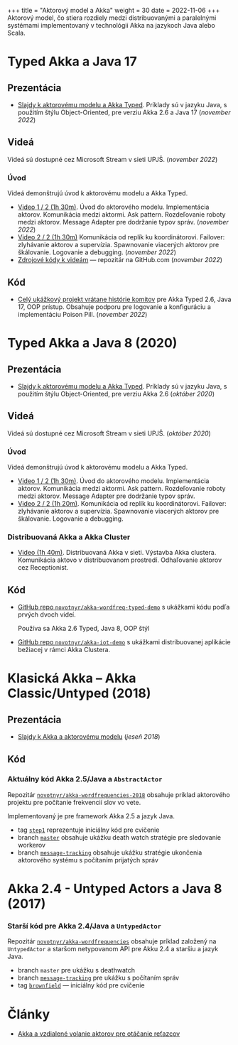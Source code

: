 +++
title = "Aktorový model a Akka"
weight = 30
date = 2022-11-06
+++
Aktorový model, čo stiera rozdiely medzi distribuovanými a paralelnými systémami implementovaný v technológii Akka na jazykoch Java alebo Scala.
<!-- more -->

# Typed Akka a Java 17

## Prezentácia

*	[Slajdy k aktorovému modelu a Akka Typed](kopr-actors-akka-typed-2022.pdf). Príklady sú v jazyku Java, s použitím štýlu Object-Oriented, pre verziu Akka 2.6 a Java 17 (*november 2022*)

## Videá
Videá sú dostupné cez Microsoft Stream v sieti UPJŠ. (*november 2022*)

### Úvod
Videá demonštrujú úvod k aktorovému modelu a Akka Typed.

- [Video 1 / 2 (1h 30m)](https://upjs.sharepoint.com/:v:/s/KOPR2022/EfKM420n6ShEnbyn9nA1cpEBBD9H0xRgm8aGTAyWEr4zxQ?e=nnv6hX
  ). Úvod do aktorového modelu. Implementácia aktorov. Komunikácia medzi aktormi. Ask pattern. Rozdeľovanie roboty medzi aktorov. Message Adapter pre dodržanie typov správ. (*november 2022*)
- [Video 2 / 2 (1h 30m)](https://upjs.sharepoint.com/:v:/s/KOPR2022/EXsszRY3WnlKkL6a-fZrsGoBOpHZHAFF52AfLNxf9FGuWw?e=cMfTe9)
  Komunikácia od replík ku koordinátorovi. Failover: zlyhávanie aktorov a supervízia. Spawnovanie viacerých aktorov pre škálovanie. Logovanie a debugging. (*november 2022*)
- [Zdrojové kódy k videám](https://github.com/novotnyr/akka-wordfreq-typed-2022-pre/tree/master) — repozitár na GitHub.com (*november 2022*)

## Kód

- [Celý ukážkový projekt vrátane histórie komitov](https://github.com/novotnyr/akka-wordfrequencies-2022/commits/master) pre Akka Typed 2.6, Java 17, OOP prístup. Obsahuje podporu pre logovanie a konfiguráciu a implementáciu Poison Pill. (*november 2022*)

# Typed Akka a Java 8 (2020) 

## Prezentácia

*	[Slajdy k aktorovému modelu a Akka Typed](kopr-actors-akka-typed-2020.pdf). Príklady sú v jazyku Java, s použitím štýlu Object-Oriented, pre verziu Akka 2.6 (*október 2020*)

## Videá
Videá sú dostupné cez Microsoft Stream v sieti UPJŠ. (*október 2020*)

### Úvod
Videá demonštrujú úvod k aktorovému modelu a Akka Typed. 

- [Video 1 / 2 (1h 30m)](https://web.microsoftstream.com/video/ed515cc4-209c-4393-8937-38689e19dc81). Úvod do aktorového modelu. Implementácia aktorov. Komunikácia medzi aktormi. Ask pattern. Rozdeľovanie roboty medzi aktorov. Message Adapter pre dodržanie typov správ. 
- [Video 2 / 2 (1h 20m)](https://web.microsoftstream.com/video/1799f42f-942d-42ac-90a8-488bae2a758a). Komunikácia od replík ku koordinátorovi. Failover: zlyhávanie aktorov a supervízia. Spawnovanie viacerých aktorov pre škálovanie. Logovanie a debugging.

### Distribuovaná Akka a Akka Cluster

- [Video (1h 40m)](https://web.microsoftstream.com/video/4f7bf229-3710-4186-82f1-c6db93da5e15). Distribuovaná Akka v sieti. Výstavba Akka clustera. Komunikácia aktovo v distribuovanom prostredí. Odhaľovanie aktorov cez Receptionist.

## Kód

- [GitHub repo `novotnyr/akka-wordfreq-typed-demo`](https://github.com/novotnyr/akka-wordfreq-typed-demo) s ukážkami kódu podľa prvých dvoch videí.

    Používa sa Akka 2.6 Typed, Java 8, OOP štýl 
- [GitHub repo `novotnyr/akka-iot-demo`](https://github.com/novotnyr/akka-iot-demo) s ukážkami distribuovanej aplikácie bežiacej v rámci Akka Clustera.

# Klasická Akka – Akka Classic/Untyped (2018)

## Prezentácia

*	[Slajdy k Akka a aktorovému modelu](kopr-actors-akka-2018.pdf) (*jeseň 2018*)

## Kód

### Aktuálny kód Akka 2.5/Java a `AbstractActor`
Repozitár [`novotnyr/akka-wordfrequencies-2018`](https://github.com/novotnyr/akka-wordfrequencies-2018) obsahuje príklad aktorového projektu pre počítanie frekvencií slov vo vete.

Implementovaný je pre framework Akka 2.5 a jazyk Java.

* tag [`step1`](https://github.com/novotnyr/akka-wordfrequencies-2018/tree/step1) reprezentuje iniciálny kód pre cvičenie
* branch [`master`](https://github.com/novotnyr/akka-wordfrequencies-2018/tree/master) obsahuje ukážku death watch stratégie pre sledovanie workerov
* branch [`message-tracking`](https://github.com/novotnyr/akka-wordfrequencies-2018/tree/message-count-tracking) obsahuje ukážku stratégie ukončenia aktorového systému s počítaním prijatých správ

# Akka 2.4 - Untyped Actors a Java 8 (2017)

### Starší kód pre Akka 2.4/Java a `UntypedActor`
Repozitár [`novotnyr/akka-wordfrequencies`](https://github.com/novotnyr/akka-wordfrequencies) obsahuje príklad založený na `UntypedActor` a staršom netypovanom API pre Akku 2.4 a staršiu a jazyk Java.

*	branch `master` pre ukážku s deathwatch
*	branch [`message-tracking`](https://github.com/novotnyr/akka-wordfrequencies/tree/message-tracking) pre ukážku s počítaním správ
*	tag [`brownfield`](https://github.com/novotnyr/akka-wordfrequencies/tree/brownfield) — iniciálny kód pre cvičenie

# Články

*	[Akka a vzdialené volanie aktorov pre otáčanie reťazcov](http://ics.upjs.sk/~novotnyr/blog/1568/akka-a-vzdialene-volanie-aktorov-pre-otacanie-retazcov)
